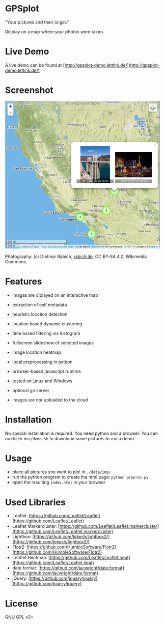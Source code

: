 GPSplot
=======

"Your pictures and their origin."

Display on a map where your photos were taken.



Live Demo
=========

A live demo can be found at [http://gpsplot-demo.lettink.de/](http://gpsplot-demo.lettink.de/)



Screenshot
==========

![gpsplot screenshot](doc/gpsplot.png?raw=true "gpsplot screenshot")

Photography: (c) Dietmar Rabich, [rabich.de](rabich.de), CC BY-SA 4.0, Wikimedia Commons.


Features
========

* images are diplayed on an interactive map
* extraction of exif metadata
* heuristic location detection
* location based dynamic clustering
* time based filtering via histogram
* fullscreen slideshow of selected images
* image location heatmap

* local preprocessing in python
* browser-based javascript runtime
* tested on Linux and Windows
* optional go server
* images are *not* uploaded to the cloud



Installation
============

No special installation is required. You need python and a browser.
You can run `bash doc/demo.sh` to download some pictures to run a demo.



Usage
=====

* place all pictures you want to plot in `./data/img/`
* run the python program to create the html page: `python preproc.py`
* open the resulting `index.html` in your browser



Used Libraries
==============

* Leaflet: [https://github.com/Leaflet/Leaflet](https://github.com/Leaflet/Leaflet)
* Leaflet Markercluster: [https://github.com/Leaflet/Leaflet.markercluster](https://github.com/Leaflet/Leaflet.markercluster)
* Lightbox: [https://github.com/lokesh/lightbox2/](https://github.com/lokesh/lightbox2/)
* Flotr2: [https://github.com/HumbleSoftware/Flotr2](https://github.com/HumbleSoftware/Flotr2)
* Leaflet Heatmap: [https://github.com/Leaflet/Leaflet.heat](https://github.com/Leaflet/Leaflet.heat)
* date.format: [https://github.com/jacwright/date.format](https://github.com/jacwright/date.format)
* jQuery: [https://github.com/jquery/jquery](https://github.com/jquery/jquery)



License
=======

GNU GPL v3+
